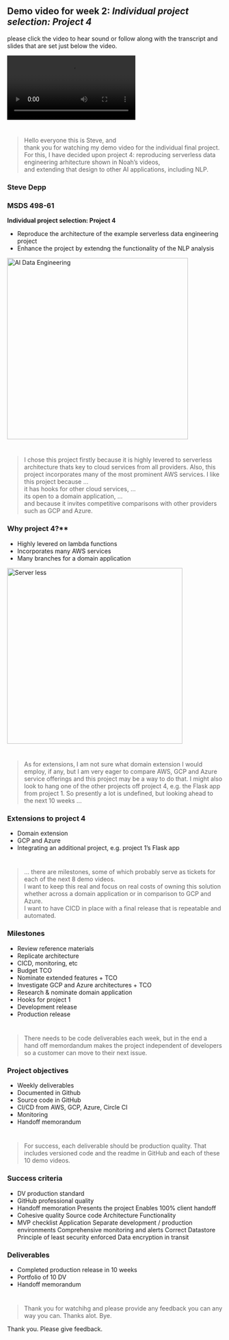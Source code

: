 ## Demo video for week 2: *Individual project selection: Project 4*     

please click the video to hear sound or follow along with the transcript and slides that are set just below the video.

![demo](https://user-images.githubusercontent.com/38410965/112028893-0c2d5580-8b0f-11eb-8380-328735506cd6.mp4)

#

> Hello everyone this is Steve, and  
thank you for watching my demo video for the individual final project.  
For this, I have decided upon project 4: reproducing serverless data engineering arhitecture shown in Noah’s videos,  
and extending that design to other AI applications, including NLP.

### Steve Depp  
### MSDS 498-61

**Individual project selection: Project 4**

-	Reproduce the architecture of the example serverless data engineering project
-	Enhance the project by extendng the functionality of the NLP analysis

<img width="423" alt="Al Data Engineering" src="https://user-images.githubusercontent.com/38410965/115942462-6441d980-a478-11eb-9247-c7a2bf73f6bb.png">

#

> I chose this project firstly because it is highly levered to serverless architecture thats key to cloud services from all providers.
Also, this project incorporates many of the most prominent AWS services.
I like this project because ...   
it has hooks for other cloud services, ...  
its open to a domain application, ...   
and because it invites competitive comparisons with other providers such as GCP and Azure.

### Why project 4?**

-	Highly levered on lambda functions
-	Incorporates many AWS services
-	Many branches for a domain application 

<img width="410" alt="Server less" src="https://user-images.githubusercontent.com/38410965/115942525-b1be4680-a478-11eb-9b76-dec8af40b489.png">

#

> As for extensions, I am not sure what domain extension I would employ, if any, but I am very eager to compare AWS, GCP and Azure service offerings and this project may be a way to do that.  I might also look to hang one of the other projects off project 4, e.g. the Flask app from project 1. 
So presently a lot is undefined, but looking ahead to the next 10 weeks ...

### Extensions to project 4

-	Domain extension
-	GCP and Azure
-	Integrating an additional project, e.g. project 1’s Flask app

#

> ... there are milestones, some of which probably serve as tickets for each of the next 8 demo videos.  
I want to keep this real and focus on real costs of owning this solution whether across a domain application or in comparison to GCP and Azure.   
I want to have CICD in place with a final release that is repeatable and automated.

### Milestones

-	Review reference materials
-	Replicate architecture 
-	CICD, monitoring, etc
-	Budget TCO
-	Nominate extended features + TCO
-	Investigate GCP and Azure architectures + TCO
-	Research & nominate domain application
-	Hooks for project 1
-	Development release
-	Production release

#

> There needs to be code deliverables each week, but in the end a hand off memordandum makes the project independent of developers so a customer can move to their next issue. 

### Project objectives

-	Weekly deliverables
-	Documented in Github
-	Source code in GitHub
-	CI/CD from AWS, GCP, Azure, Circle CI
-	Monitoring 
-	Handoff memorandum

#

> For success, each deliverable should be production quality.  That includes versioned code and the readme in GitHub and each of these 10 demo videos. 

### Success criteria 

-	DV production standard
-	GitHub professional quality
-	Handoff memoration 
		Presents the project
		Enables 100% client handoff
-	Cohesive quality
		Source code
		Architecture 
		Functionality 
-	MVP checklist
		Application 
		Separate development / production environments
		Comprehensive monitoring and alerts
		Correct Datastore
		Principle of least security enforced
		Data encryption in transit

### Deliverables

-	Completed production release in 10 weeks
-	Portfolio of 10 DV 
-	Handoff memorandum

#

> Thank you for watchihg and please provide any feedback you can any way you can.  Thanks alot.  Bye.

Thank you. 
Please give feedback.
